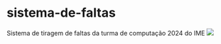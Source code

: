 # sistema-de-faltas
Sistema de tiragem de faltas da turma de computação 2024 do IME
![](https://github.com/giuliobronson/sistema-de-faltas/master/screencast.gif)
